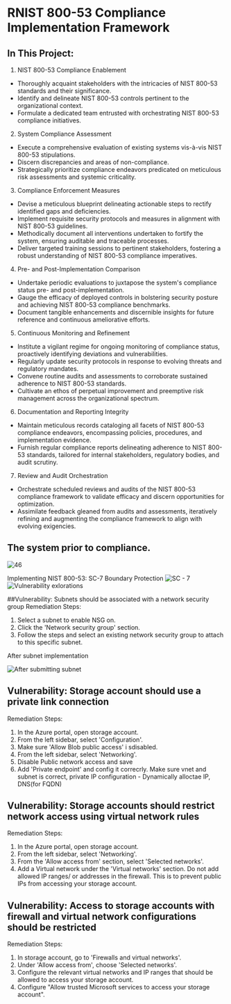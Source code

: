 # RNIST 800-53 Compliance Implementation Framework

## In This Project:
1. NIST 800-53 Compliance Enablement
  - Thoroughly acquaint stakeholders with the intricacies of NIST 800-53 standards and their significance.
  - Identify and delineate NIST 800-53 controls pertinent to the organizational context.
  - Formulate a dedicated team entrusted with orchestrating NIST 800-53 compliance initiatives.
2. System Compliance Assessment
  - Execute a comprehensive evaluation of existing systems vis-à-vis NIST 800-53 stipulations.
  - Discern discrepancies and areas of non-compliance.
  - Strategically prioritize compliance endeavors predicated on meticulous risk assessments and systemic criticality.
 
3. Compliance Enforcement Measures
  - Devise a meticulous blueprint delineating actionable steps to rectify identified gaps and deficiencies.
  - Implement requisite security protocols and measures in alignment with NIST 800-53 guidelines.
  - Methodically document all interventions undertaken to fortify the system, ensuring auditable and traceable processes.
  - Deliver targeted training sessions to pertinent stakeholders, fostering a robust understanding of NIST 800-53 compliance imperatives.
4. Pre- and Post-Implementation Comparison
  - Undertake periodic evaluations to juxtapose the system's compliance status pre- and post-implementation.
  - Gauge the efficacy of deployed controls in bolstering security posture and achieving NIST 800-53 compliance benchmarks.
  - Document tangible enhancements and discernible insights for future reference and continuous ameliorative efforts.
5. Continuous Monitoring and Refinement
  - Institute a vigilant regime for ongoing monitoring of compliance status, proactively identifying deviations and vulnerabilities.
  - Regularly update security protocols in response to evolving threats and regulatory mandates.
  - Convene routine audits and assessments to corroborate sustained adherence to NIST 800-53 standards.
  - Cultivate an ethos of perpetual improvement and preemptive risk management across the organizational spectrum.
6. Documentation and Reporting Integrity
  - Maintain meticulous records cataloging all facets of NIST 800-53 compliance endeavors, encompassing policies, procedures, and implementation evidence.
  - Furnish regular compliance reports delineating adherence to NIST 800-53 standards, tailored for internal stakeholders, regulatory bodies, and audit scrutiny.
7. Review and Audit Orchestration
  - Orchestrate scheduled reviews and audits of the NIST 800-53 compliance framework to validate efficacy and discern opportunities for optimization.
  - Assimilate feedback gleaned from audits and assessments, iteratively refining and augmenting the compliance framework to align with evolving exigencies.

## The system prior to compliance.
![46](https://github.com/AndrewTanga/Regulatory-compliance---NIST-800-53/assets/93886645/c9419953-c73c-4ae3-933b-cc80fbe75615)

Implementing NIST 800-53: SC-7 Boundary Protection
![SC - 7](https://github.com/AndrewTanga/Regulatory-compliance---NIST-800-53/assets/93886645/ab3bdfa4-0684-4476-a4fd-856431730d47)
![Vulnerability exlorations](https://github.com/AndrewTanga/Regulatory-compliance---NIST-800-53/assets/93886645/442841ac-2226-4f11-a5f0-ae7d323c4a08)

##Vulnerability: Subnets should be associated with a network security group
Remediation Steps:
1. Select a subnet to enable NSG on.
2. Click the 'Network security group' section.
3. Follow the steps and select an existing network security group to attach to this specific subnet.

After subnet implementation

![After submitting subnet](https://github.com/AndrewTanga/Regulatory-compliance---NIST-800-53/assets/93886645/4eeb6d9d-45ab-4ce0-b291-98d3366f9a0f)

## Vulnerability: Storage account should use a private link connection

Remediation Steps:
1. In the Azure portal, open storage account.
2. From the left sidebar, select 'Configuration'.
3. Make sure 'Allow Blob public access' i sdisabled.
4. From the left sidebar, select 'Networking'.
5. Disable Public network access and save
6. Add 'Private endpoint' and config it correcrly. Make sure vnet and subnet is correct, private IP configuration - Dynamically alloctae IP, DNS(for FQDN)

## Vulnerability: Storage accounts should restrict network access using virtual network rules

Remediation Steps:
1. In the Azure portal, open storage account.
2. From the left sidebar, select 'Networking'.
3. From the 'Allow access from' section, select 'Selected networks'.
4. Add a Virtual network under the 'Virtual networks' section. Do not add allowed IP ranges/ or addresses in the firewall. This is to prevent public IPs from accessing your storage account.

## Vulnerability: Access to storage accounts with firewall and virtual network configurations should be restricted

Remediation Steps:
1. In storage account, go to 'Firewalls and virtual networks'.
2. Under 'Allow access from', choose 'Selected networks'.
3. Configure the relevant virtual networks and IP ranges that should be allowed to access your storage account.
4. Configure "Allow trusted Microsoft services to access your storage account".
 





